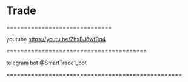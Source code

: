 # Trade

==============================

youtube
https://youtu.be/ZhxBJ6wf9q4

========================================

telegram bot 
@SmartTrade1_bot

==================================================
